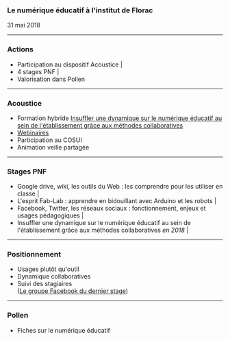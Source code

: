 ### Le numérique éducatif à l'institut de Florac
31 mai 2018

---
### Actions

* Participation au dispositif Acoustice |
* 4 stages PNF |
* Valorisation dans Pollen

---

### Acoustice
* Formation hybride [Insuffler une dynamique sur le numérique éducatif au sein de l'établissement grâce aux méthodes collaboratives](http://acoustice.educagri.fr/course/view.php?id=237&section=2) 
* [Webinaires](https://www.youtube.com/channel/UCFDlN0OtatkpKvU2hegv65w) 
* Participation au COSUI
* Animation veille partagée

---

### Stages PNF
* Google drive, wiki, les outils du Web : les comprendre pour les utiliser en classe |
* L'esprit Fab-Lab : apprendre en bidouillant avec Arduino et les robots |
* Facebook, Twitter, les réseaux sociaux : fonctionnement, enjeux et usages pédagogiques |
* Insuffler une dynamique sur le numérique éducatif au sein de l'établissement grâce aux méthodes collaboratives *en 2018*  |

---

### Positionnement
* Usages plutôt qu'outil
* Dynamique collaboratives
* Suivi des stagiaires  
 ([Le groupe Facebook du dernier stage](https://www.facebook.com/groups/florac2018/)) 
 

---
### Pollen
* Fiches sur le numérique éducatif






